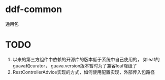 # ddf-common
通用包

# TODO
1.  以来的第三方组件中依赖的开源库的版本低于系统中自己使用的， 如leaf的guava和curator， guava.version版本暂时为了兼容leaf降级了
2. RestControllerAdvice实现的方式，如何使用配置实现，外部传入包路径